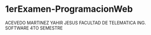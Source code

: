 ﻿# 1erExamen-ProgramacionWeb
ACEVEDO MARTINEZ YAHIR JESUS
FACULTAD DE TELEMATICA
ING. SOFTWARE
4TO SEMESTRE
